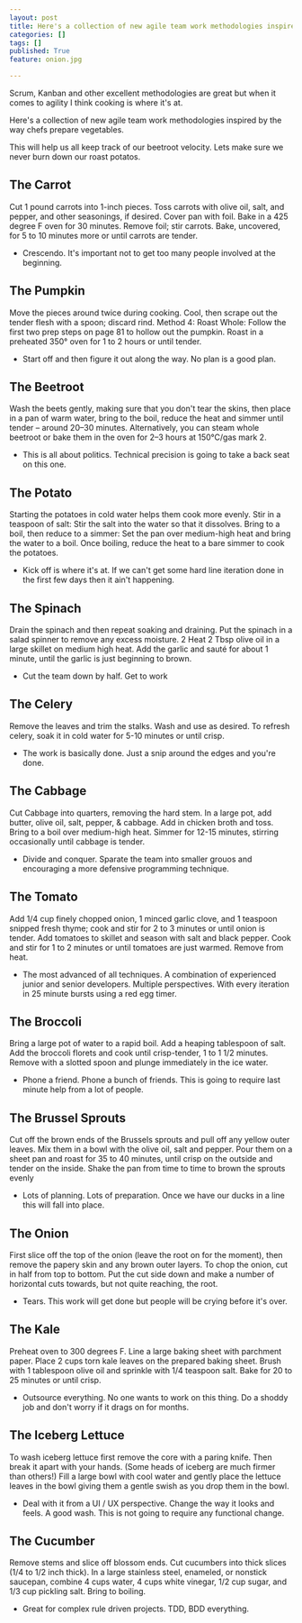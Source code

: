 ```yaml
---
layout: post
title: Here's a collection of new agile team work methodologies inspired by the way chefs prepare vegetables.
categories: []
tags: []
published: True
feature: onion.jpg

---
```


Scrum, Kanban and other excellent methodologies are great but when it comes to agility I think cooking is where it's at.

Here's a collection of new agile team work methodologies inspired by the way chefs prepare vegetables.

This will help us all keep track of our beetroot velocity. Lets make sure we never burn down our roast potatos.

## The Carrot

Cut 1 pound carrots into 1-inch pieces. Toss carrots with olive oil, salt, and pepper, and other seasonings, if desired. Cover pan with foil. Bake in a 425 degree F oven for 30 minutes. Remove foil; stir carrots. Bake, uncovered, for 5 to 10 minutes more or until carrots are tender.

*   Crescendo. It's important not to get too many people involved at the beginning.

## The Pumpkin

Move the pieces around twice during cooking. Cool, then scrape out the tender flesh with a spoon; discard rind. Method 4: Roast Whole: Follow the first two prep steps on page 81 to hollow out the pumpkin. Roast in a preheated 350° oven for 1 to 2 hours or until tender.

*   Start off and then figure it out along the way. No plan is a good plan. 

## The Beetroot

Wash the beets gently, making sure that you don't tear the skins, then place in a pan of warm water, bring to the boil, reduce the heat and simmer until tender – around 20–30 minutes. Alternatively, you can steam whole beetroot or bake them in the oven for 2–3 hours at 150°C/gas mark 2.

*   This is all about politics. Technical precision is going to take a back seat on this one.

## The Potato

Starting the potatoes in cold water helps them cook more evenly. Stir in a teaspoon of salt: Stir the salt into the water so that it dissolves. Bring to a boil, then reduce to a simmer: Set the pan over medium-high heat and bring the water to a boil. Once boiling, reduce the heat to a bare simmer to cook the potatoes.

*   Kick off is where it's at. If we can't get some hard line iteration done in the first few days then it ain't happening.

## The Spinach

Drain the spinach and then repeat soaking and draining. Put the spinach in a salad spinner to remove any excess moisture. 2 Heat 2 Tbsp olive oil in a large skillet on medium high heat. Add the garlic and sauté for about 1 minute, until the garlic is just beginning to brown.

*   Cut the team down by half. Get to work

## The Celery

Remove the leaves and trim the stalks. Wash and use as desired. To refresh celery, soak it in cold water for 5-10 minutes or until crisp.

*   The work is basically done. Just a snip around the edges and you're done.

## The Cabbage

Cut Cabbage into quarters, removing the hard stem. In a large pot, add butter, olive oil, salt, pepper, & cabbage. Add in chicken broth and toss. Bring to a boil over medium-high heat. Simmer for 12-15 minutes, stirring occasionally until cabbage is tender.

*   Divide and conquer. Sparate the team into smaller grouos and encouraging a more defensive programming technique.

## The Tomato

Add 1/4 cup finely chopped onion, 1 minced garlic clove, and 1 teaspoon snipped fresh thyme; cook and stir for 2 to 3 minutes or until onion is tender. Add tomatoes to skillet and season with salt and black pepper. Cook and stir for 1 to 2 minutes or until tomatoes are just warmed. Remove from heat.

*   The most advanced of all techniques. A combination of experienced junior and senior developers. Multiple perspectives. With every iteration in 25 minute bursts using a red egg timer.

## The Broccoli

Bring a large pot of water to a rapid boil. Add a heaping tablespoon of salt. Add the broccoli florets and cook until crisp-tender, 1 to 1 1/2 minutes. Remove with a slotted spoon and plunge immediately in the ice water.

*   Phone a friend. Phone a bunch of friends. This is going to require last minute help from a lot of people.

## The Brussel Sprouts

Cut off the brown ends of the Brussels sprouts and pull off any yellow outer leaves. Mix them in a bowl with the olive oil, salt and pepper. Pour them on a sheet pan and roast for 35 to 40 minutes, until crisp on the outside and tender on the inside. Shake the pan from time to time to brown the sprouts evenly

*   Lots of planning. Lots of preparation. Once we have our ducks in a line this will fall into place.

## The Onion

First slice off the top of the onion (leave the root on for the moment), then remove the papery skin and any brown outer layers. To chop the onion, cut in half from top to bottom. Put the cut side down and make a number of horizontal cuts towards, but not quite reaching, the root.

*   Tears. This work will get done but people will be crying before it's over.

## The Kale

Preheat oven to 300 degrees F. Line a large baking sheet with parchment paper. Place 2 cups torn kale leaves on the prepared baking sheet. Brush with 1 tablespoon olive oil and sprinkle with 1/4 teaspoon salt. Bake for 20 to 25 minutes or until crisp.

*   Outsource everything. No one wants to work on this thing. Do a shoddy job and don't worry if it drags on for months.

## The Iceberg Lettuce

To wash iceberg lettuce first remove the core with a paring knife. Then break it apart with your hands. (Some heads of iceberg are much firmer than others!) Fill a large bowl with cool water and gently place the lettuce leaves in the bowl giving them a gentle swish as you drop them in the bowl.

*   Deal with it from a UI / UX perspective. Change the way it looks and feels. A good wash. This is not going to require any functional change.

## The Cucumber

Remove stems and slice off blossom ends. Cut cucumbers into thick slices (1/4 to 1/2 inch thick). In a large stainless steel, enameled, or nonstick saucepan, combine 4 cups water, 4 cups white vinegar, 1/2 cup sugar, and 1/3 cup pickling salt. Bring to boiling.

*   Great for complex rule driven projects. TDD, BDD everything.